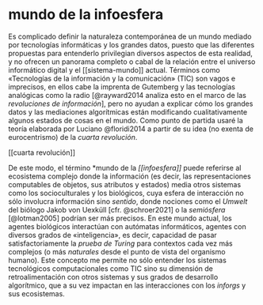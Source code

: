 # mundo de la infoesfera
Es complicado definir la naturaleza contemporánea de un mundo mediado por tecnologías informáticas y los grandes datos, puesto que las diferentes propuestas para entenderlo privilegian diversos aspectos de esta realidad, y no ofrecen un panorama completo o cabal de la relación entre el universo informático digital y el [[sistema-mundo]] actual. Términos como «Tecnologías de la información y la comunicación» (TIC) son vagos e imprecisos, en ellos cabe la imprenta de Gutemberg y las tecnologías analógicas como la radio [@rayward2014 analiza esto en el marco de las *revoluciones de información*], pero no ayudan a explicar cómo los grandes datos y las mediaciones algorítmicas están modificando cualitativamente algunos estados de cosas en el mundo. Como punto de partida usaré la teoría elaborada por Luciano @floridi2014 a partir de su idea (no exenta de eurocentrismo) de la *cuarta revolución*.

[[cuarta revolución]]

De este modo, el término *mundo de la *[[infoesfera]]* puede referirse al ecosistema complejo donde la información (es decir, las representaciones computables de objetos, sus atributos y estados) media otros sistemas como los socioculturales y los biológicos, cuya esfera de interacción no sólo involucra información sino *sentido*, donde nociones como el  *Umwelt* del biólogo Jakob von Uexküll [cfr. @schroer2021] o la *semiósfera* [@lotman2005] podrían ser más precisos. En este mundo actual, los agentes biológicos interactúan con autómatas informáticos, agentes con diversos grados de «inteligencia», es decir, capacidad de pasar satisfactoriamente la *prueba de Turing* para contextos cada vez más complejos (o más *naturales* desde el punto de vista del organismo humano). Este concepto me permite no sólo entender los sistemas tecnológicos computacionales como TIC sino su dimensión de retroalimentación con otros sistemas y sus grados de desarrollo algorítmico, que a su vez impactan en las interacciones con los *inforgs* y sus ecosistemas.
